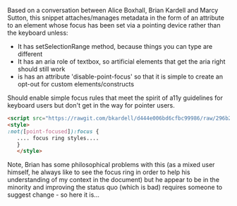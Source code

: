 Based on a conversation between Alice Boxhall, Brian Kardell and Marcy Sutton, this snippet attaches/manages metadata in the form of an attribute to an element whose focus has been set via a pointing device rather than the keyboard unless:
* It has setSelectionRange method, because things you can type are different
* It has an aria role of textbox, so artificial elements that get the aria right should still work
* is has an attribute 'disable-point-focus' so that it is simple to create an opt-out for custom elements/constructs

Should enable simple focus rules that meet the spirit of a11y guidelines for keyboard users but don't get in the way for pointer users.

```html
<script src="https://rawgit.com/bkardell/d444e006bd6cfbc99986/raw/296b29a4099d37031613d9d7c72b588df5ddd065/click-focus.js"></script>
<style>
:not([point-focused]):focus {
   .... focus ring styles....
   }
   </style>
 ```

Note, Brian has some philosophical problems with this (as a mixed user himself, he always like to see the focus ring in order to help his understanding of my context in the document) but he appear to be in the minority and improving the status quo (which is bad) requires someone to suggest change - so here it is...
